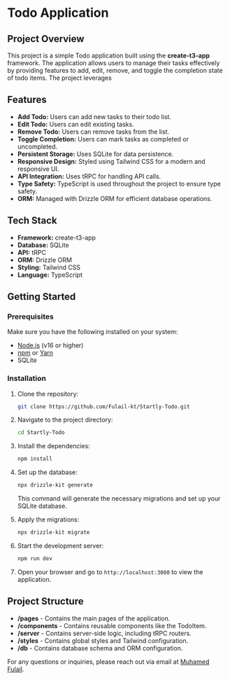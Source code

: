 # Todo Application

## Project Overview

This project is a simple Todo application built using the **create-t3-app** framework. The application allows users to manage their tasks effectively by providing features to add, edit, remove, and toggle the completion state of todo items. The project leverages

## Features

- **Add Todo:** Users can add new tasks to their todo list.
- **Edit Todo:** Users can edit existing tasks.
- **Remove Todo:** Users can remove tasks from the list.
- **Toggle Completion:** Users can mark tasks as completed or uncompleted.
- **Persistent Storage:** Uses SQLite for data persistence.
- **Responsive Design:** Styled using Tailwind CSS for a modern and responsive UI.
- **API Integration:** Uses tRPC for handling API calls.
- **Type Safety:** TypeScript is used throughout the project to ensure type safety.
- **ORM:** Managed with Drizzle ORM for efficient database operations.

## Tech Stack

- **Framework:** create-t3-app
- **Database:** SQLite
- **API:** tRPC
- **ORM:** Drizzle ORM
- **Styling:** Tailwind CSS
- **Language:** TypeScript

## Getting Started

### Prerequisites

Make sure you have the following installed on your system:

- [Node.js](https://nodejs.org/) (v16 or higher)
- [npm](https://www.npmjs.com/) or [Yarn](https://yarnpkg.com/)
- SQLite

### Installation

1. Clone the repository:

   ```bash
   git clone https://github.com/Fulail-kt/Startly-Todo.git
   ```

2. Navigate to the project directory:

   ```bash
   cd Startly-Todo
   ```

3. Install the dependencies:

   ```bash
   npm install
   ```

4. Set up the database:

   ```bash
   npx drizzle-kit generate
   ```

   This command will generate the necessary migrations and set up your SQLite database.

5. Apply the migrations:

   ```bash
   npx drizzle-kit migrate
   ```

6. Start the development server:

   ```bash
   npm run dev
   ```


7. Open your browser and go to `http://localhost:3000` to view the application.

## Project Structure

- **/pages** - Contains the main pages of the application.
- **/components** - Contains reusable components like the TodoItem.
- **/server** - Contains server-side logic, including tRPC routers.
- **/styles** - Contains global styles and Tailwind configuration.
- **/db** - Contains database schema and ORM configuration.



For any questions or inquiries, please reach out via email at [Muhamed Fulail](mailto:fulailkt.dev@gmail.com).